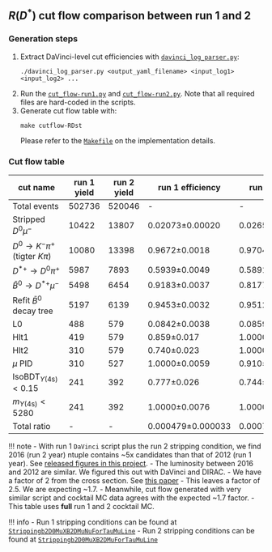 ## $R(D^{*})$ cut flow comparison between run 1 and 2

### Generation steps

1. Extract DaVinci-level cut efficiencies with [`davinci_log_parser.py`](https://github.com/umd-lhcb/lhcb-ntuples-gen/blob/master/utils/davinci_log_parser.py):
    ```
    ./davinci_log_parser.py <output_yaml_filename> <input_log1> <input_log2> ...
    ```
2. Run the [`cut_flow-run1.py`](https://github.com/umd-lhcb/lhcb-ntuples-gen/blob/master/run1-b2D0MuXB2DMuNuForTauMuLine/cut_flow/cut_flow-run1.py) and [`cut_flow-run2.py`](https://github.com/umd-lhcb/lhcb-ntuples-gen/blob/master/run2-b2D0MuXB2DMuForTauMuLine/cut_flow/cut_flow-run2.py). Note that all required files are hard-coded in the scripts.
3. Generate cut flow table with:
    ```
    make cutflow-RDst
    ```
    Please refer to the [`Makefile`](https://github.com/umd-lhcb/lhcb-ntuples-gen/blob/master/Makefile) on the implementation details.


### Cut flow table

| cut name                                     | run 1 yield   | run 2 yield   | run 1 efficiency   | run 2 efficiency   | double ratio   |
|----------------------------------------------|---------------|---------------|--------------------|--------------------|----------------|
| Total events                                 | 502736        | 520046        | -                  | -                  | -              |
| Stripped $D^0 \mu^-$                         | 10422         | 13807         | 0.02073±0.00020    | 0.02655±0.00022    | 1.281±0.016    |
| $D^0 \rightarrow K^- \pi^+$ (tigter $K \pi$) | 10080         | 13398         | 0.9672±0.0018      | 0.9704±0.0015      | 1.0033±0.0025  |
| $D^{*+} \rightarrow D^0 \pi^+$               | 5987          | 7893          | 0.5939±0.0049      | 0.5891±0.0043      | 0.992±0.011    |
| $\bar{B}^0 \rightarrow D^{*+} \mu^-$         | 5498          | 6454          | 0.9183±0.0037      | 0.8177±0.0044      | 0.8904±0.0060  |
| Refit $\bar{B}^0$ decay tree                 | 5197          | 6139          | 0.9453±0.0032      | 0.9512±0.0028      | 1.0063±0.0045  |
| L0                                           | 488           | 579           | 0.0842±0.0038      | 0.0859±0.0035      | 1.020±0.062    |
| Hlt1                                         | 419           | 579           | 0.859±0.017        | 1.0000±0.0032      | 1.165±0.024    |
| Hlt2                                         | 310           | 579           | 0.740±0.023        | 1.0000±0.0032      | 1.352±0.042    |
| $\mu$ PID                                    | 310           | 527           | 1.0000±0.0059      | 0.910±0.013        | 0.910±0.014    |
| $\text{IsoBDT}_{\Upsilon(\text{4s})} < 0.15$ | 241           | 392           | 0.777±0.026        | 0.744±0.020        | 0.957±0.041    |
| $m_{\Upsilon(\text{4s})} < 5280$             | 241           | 392           | 1.0000±0.0076      | 1.0000±0.0047      | 1.0000±0.0089  |
| Total ratio                                  | -             | -             | 0.000479±0.000033  | 0.000754±0.000040  | 1.57±0.14      |

!!! note
    - With run 1 `DaVinci` script plus the run 2 stripping condition, we find
      2016 (run 2 year) ntuple contains ~5x candidates than that of 2012 (run 1
      year). See [released figures in this project](https://github.com/umd-lhcb/RDRDstRun2AnalysisPreservation/releases/latest).
    - The luminosity between 2016 and 2012 are similar. We figured this out with DaVinci and DIRAC.
    - We have a factor of 2 from the cross section. See [this paper](https://arxiv.org/pdf/1612.05140.pdf)
    - This leaves a factor of 2.5. We are expecting ~1.7.
    - Meanwhile, cut flow generated with very similar script and cocktail MC
      data agrees with the expected ~1.7 factor.
    - This table uses **full** run 1 and 2 cocktail MC.

!!! info
    - Run 1 stripping conditions can be found at [`Strippingb2D0MuXB2DMuNuForTauMuLine`](http://lhcbdoc.web.cern.ch/lhcbdoc/stripping/config/stripping21/semileptonic/strippingb2d0muxb2dmunufortaumuline.html)
    - Run 2 stripping conditions can be found at [`Strippingb2D0MuXB2DMuForTauMuLine`](http://lhcbdoc.web.cern.ch/lhcbdoc/stripping/config/stripping28r2/semileptonic/strippingb2d0muxb2dmufortaumuline.html)
